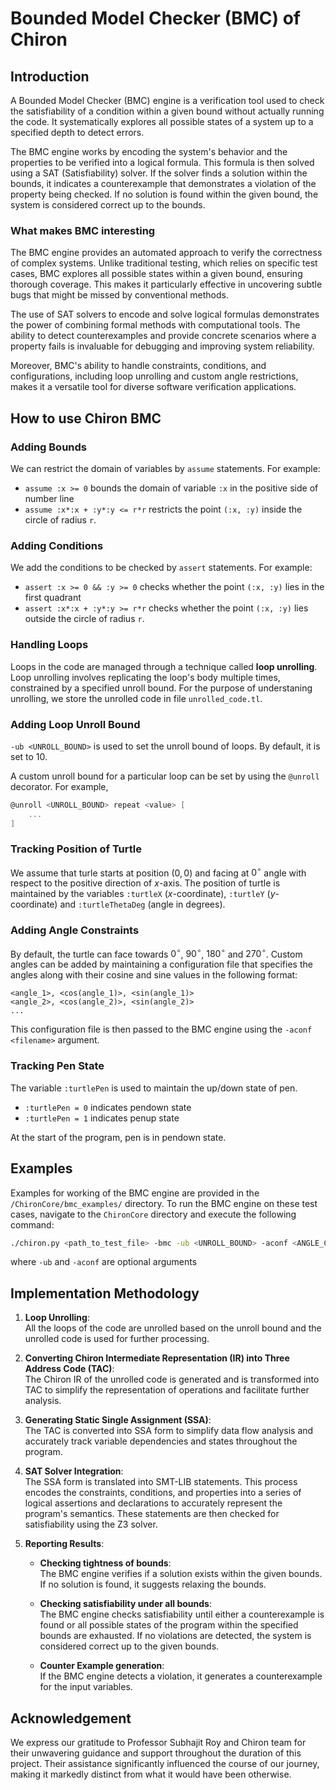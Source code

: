 # Bounded Model Checker (BMC) of Chiron

## Introduction

A Bounded Model Checker (BMC) engine is a verification tool used to check the satisfiability of a condition within a given bound without actually running the code. It systematically explores all possible states of a system up to a specified depth to detect errors.

The BMC engine works by encoding the system's behavior and the properties to be verified into a logical formula. This formula is then solved using a SAT (Satisfiability) solver. If the solver finds a solution within the bounds, it indicates a counterexample that demonstrates a violation of the property being checked. If no solution is found within the given bound, the system is considered correct up to the bounds.

### What makes BMC interesting

The BMC engine provides an automated approach to verify the correctness of complex systems. Unlike traditional testing, which relies on specific test cases, BMC explores all possible states within a given bound, ensuring thorough coverage. This makes it particularly effective in uncovering subtle bugs that might be missed by conventional methods.

The use of SAT solvers to encode and solve logical formulas demonstrates the power of combining formal methods with computational tools. The ability to detect counterexamples and provide concrete scenarios where a property fails is invaluable for debugging and improving system reliability.

Moreover, BMC's ability to handle constraints, conditions, and configurations, including loop unrolling and custom angle restrictions, makes it a versatile tool for diverse software verification applications.

## How to use Chiron BMC

### Adding Bounds 
We can restrict the domain of variables by `assume` statements. For example:
- `assume :x >= 0` bounds the domain of variable `:x` in the positive side of number line
- `assume :x*:x + :y*:y <= r*r` restricts the point `(:x, :y)` inside the circle of radius `r`.

### Adding Conditions
We add the conditions to be checked by `assert` statements. For example:
- `assert :x >= 0 && :y >= 0` checks whether the point `(:x, :y)` lies in the first quadrant
- `assert :x*:x + :y*:y >= r*r` checks whether the point `(:x, :y)` lies outside the circle of radius `r`.

### Handling Loops

Loops in the code are managed through a technique called **loop unrolling**. Loop unrolling involves replicating the loop's body multiple times, constrained by a specified unroll bound. For the purpose of understaning unrolling, we store the unrolled code in file `unrolled_code.tl`.

### Adding Loop Unroll Bound
`-ub <UNROLL_BOUND>` is used to set the unroll bound of loops. By default, it is set to 10.

A custom unroll bound for a particular loop can be set by using the `@unroll` decorator. For example,
```c
@unroll <UNROLL_BOUND> repeat <value> [
    ...
]
```

### Tracking Position of Turtle
We assume that turle starts at position $(0, 0)$ and facing at $0^\circ$ angle with respect to the positive direction of $x$-axis. The position of turtle is maintained by the variables `:turtleX` ($x$-coordinate), `:turtleY` ($y$-coordinate) and `:turtleThetaDeg` (angle in degrees).

### Adding Angle Constraints
By default, the turtle can face towards $0^\circ$, $90^\circ$, $180^\circ$ and $270^\circ$. Custom angles can be added by maintaining a configuration file that specifies the angles along with their cosine and sine values in the following format:

```plaintext
<angle_1>, <cos(angle_1)>, <sin(angle_1)>
<angle_2>, <cos(angle_2)>, <sin(angle_2)>
...
```

This configuration file is then passed to the BMC engine using the `-aconf <filename>` argument.

### Tracking Pen State
The variable `:turtlePen` is used to maintain the up/down state of pen.
- `:turtlePen = 0` indicates pendown state
- `:turtlePen = 1` indicates penup state

At the start of the program, pen is in pendown state.

## Examples
Examples for working of the BMC engine are provided in the `/ChironCore/bmc_examples/` directory. To run the BMC engine on these test cases, navigate to the `ChironCore` directory and execute the following command:

```bash
./chiron.py <path_to_test_file> -bmc -ub <UNROLL_BOUND> -aconf <ANGLE_CONF_FILE>
```
where `-ub` and `-aconf` are optional arguments

## Implementation Methodology

1. **Loop Unrolling**:  
    All the loops of the code are unrolled based on the unroll bound and the unrolled code is used for further processing.

2. **Converting Chiron Intermediate Representation (IR) into Three Address Code (TAC)**:  
    The Chiron IR of the unrolled code is generated and is transformed into TAC to simplify the representation of operations and facilitate further analysis.

3. **Generating Static Single Assignment (SSA)**:  
    The TAC is converted into SSA form to simplify data flow analysis and accurately track variable dependencies and states throughout the program.

4. **SAT Solver Integration**:  
    The SSA form is translated into SMT-LIB statements. This process encodes the constraints, conditions, and properties into a series of logical assertions and declarations to accurately represent the program's semantics. These statements are then checked for satisfiability using the Z3 solver.

5. **Reporting Results**:  
    - **Checking tightness of bounds**:  
        The BMC engine verifies if a solution exists within the given bounds. If no solution is found, it suggests relaxing the bounds.

    - **Checking satisfiability under all bounds**:  
        The BMC engine checks satisfiability until either a counterexample is found or all possible states of the program within the specified bounds are exhausted. If no violations are detected, the system is considered correct up to the given bounds.

    - **Counter Example generation**:  
        If the BMC engine detects a violation, it generates a counterexample for the input variables.

## Acknowledgement
We express our gratitude to Professor Subhajit Roy and Chiron team for their unwavering guidance and support throughout the duration of this project. Their assistance significantly influenced the course of our journey, making it markedly distinct from what it would have been otherwise.